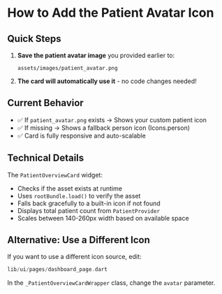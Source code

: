 # How to Add the Patient Avatar Icon

## Quick Steps

1. **Save the patient avatar image** you provided earlier to:
   ```
   assets/images/patient_avatar.png
   ```

2. **The card will automatically use it** - no code changes needed!

## Current Behavior

- ✅ If `patient_avatar.png` exists → Shows your custom patient icon
- ✅ If missing → Shows a fallback person icon (Icons.person)
- ✅ Card is fully responsive and auto-scalable

## Technical Details

The `PatientOverviewCard` widget:
- Checks if the asset exists at runtime
- Uses `rootBundle.load()` to verify the asset
- Falls back gracefully to a built-in icon if not found
- Displays total patient count from `PatientProvider`
- Scales between 140-260px width based on available space

## Alternative: Use a Different Icon

If you want to use a different icon source, edit:
```dart
lib/ui/pages/dashboard_page.dart
```

In the `_PatientOverviewCardWrapper` class, change the `avatar` parameter.
